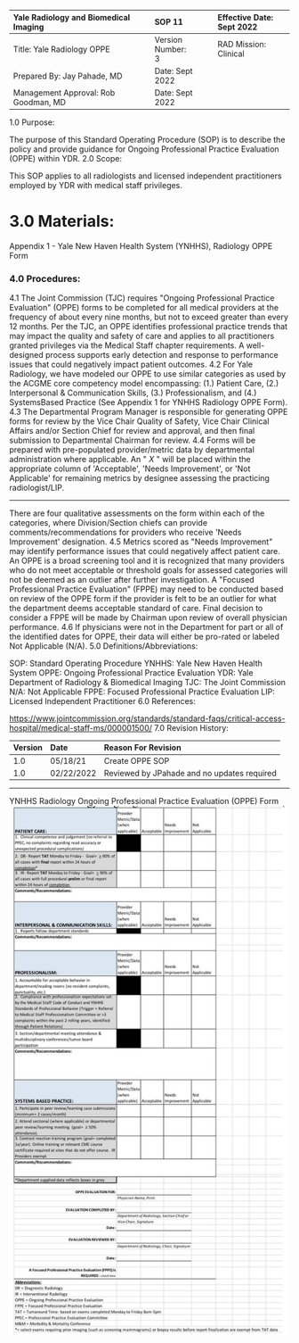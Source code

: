 | Yale Radiology and Biomedical Imaging | SOP 11 | Effective Date: <br> Sept 2022 |
| :-- | :-- | :-- |
| Title: Yale Radiology OPPE | Version Number: <br> 3 | RAD Mission: Clinical |
| Prepared By: Jay Pahade, MD | Date: Sept 2022 |  |
| Management Approval: Rob Goodman, MD | Date: Sept 2022 |  |

1.0 Purpose:

The purpose of this Standard Operating Procedure (SOP) is to describe the policy and provide guidance for Ongoing Professional Practice Evaluation (OPPE) within YDR.
2.0 Scope:

This SOP applies to all radiologists and licensed independent practitioners employed by YDR with medical staff privileges.

# 3.0 Materials: 

Appendix 1 - Yale New Haven Health System (YNHHS), Radiology OPPE Form

### 4.0 Procedures:

4.1 The Joint Commission (TJC) requires "Ongoing Professional Practice Evaluation" (OPPE) forms to be completed for all medical providers at the frequency of about every nine months, but not to exceed greater than every 12 months. Per the TJC, an OPPE identifies professional practice trends that may impact the quality and safety of care and applies to all practitioners granted privileges via the Medical Staff chapter requirements. A well-designed process supports early detection and response to performance issues that could negatively impact patient outcomes.
4.2 For Yale Radiology, we have modeled our OPPE to use similar categories as used by the ACGME core competency model encompassing: (1.) Patient Care, (2.) Interpersonal \& Communication Skills, (3.) Professionalism, and (4.) SystemsBased Practice (See Appendix 1 for YNHHS Radiology OPPE Form).
4.3 The Departmental Program Manager is responsible for generating OPPE forms for review by the Vice Chair Quality of Safety, Vice Chair Clinical Affairs and/or Section Chief for review and approval, and then final submission to Departmental Chairman for review.
4.4 Forms will be prepared with pre-populated provider/metric data by departmental administration where applicable. An " $X$ " will be placed within the appropriate column of 'Acceptable', 'Needs Improvement', or 'Not Applicable' for remaining metrics by designee assessing the practicing radiologist/LIP.

---

There are four qualitative assessments on the form within each of the categories, where Division/Section chiefs can provide comments/recommendations for providers who receive 'Needs Improvement' designation.
4.5 Metrics scored as "Needs Improvement" may identify performance issues that could negatively affect patient care. An OPPE is a broad screening tool and it is recognized that many providers who do not meet acceptable or threshold goals for assessed categories will not be deemed as an outlier after further investigation. A "Focused Professional Practice Evaluation" (FPPE) may need to be conducted based on review of the OPPE form if the provider is felt to be an outlier for what the department deems acceptable standard of care. Final decision to consider a FPPE will be made by Chairman upon review of overall physician performance.
4.6 If physicians were not in the Department for part or all of the identified dates for OPPE, their data will either be pro-rated or labeled Not Applicable (N/A).
5.0 Definitions/Abbreviations:

SOP: Standard Operating Procedure
YNHHS: Yale New Haven Health System
OPPE: Ongoing Professional Practice Evaluation
YDR: Yale Department of Radiology \& Biomedical Imaging
TJC: The Joint Commission
N/A: Not Applicable
FPPE: Focused Professional Practice Evaluation
LIP: Licensed Independent Practitioner
6.0 References:

https://www.jointcommission.org/standards/standard-faqs/critical-access-hospital/medical-staff-ms/000001500/
7.0 Revision History:

| Version | Date | Reason For Revision |
| :-- | :-- | :-- |
| 1.0 | $05 / 18 / 21$ | Create OPPE SOP |
| 1.0 | $02 / 22 / 2022$ | Reviewed by JPahade and no updates required |

---

YNHHS Radiology Ongoing Professional Practice Evaluation (OPPE) Form
![img-0.jpeg](img-0.jpeg.png)